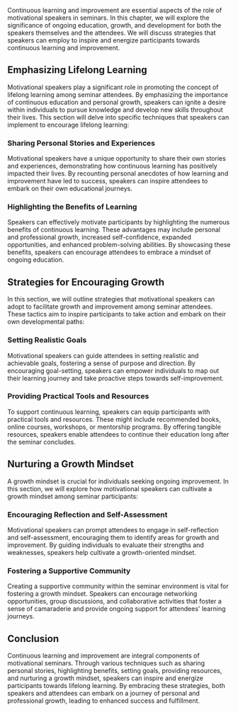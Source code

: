 
Continuous learning and improvement are essential aspects of the role of motivational speakers in seminars. In this chapter, we will explore the significance of ongoing education, growth, and development for both the speakers themselves and the attendees. We will discuss strategies that speakers can employ to inspire and energize participants towards continuous learning and improvement.

## Emphasizing Lifelong Learning

Motivational speakers play a significant role in promoting the concept of lifelong learning among seminar attendees. By emphasizing the importance of continuous education and personal growth, speakers can ignite a desire within individuals to pursue knowledge and develop new skills throughout their lives. This section will delve into specific techniques that speakers can implement to encourage lifelong learning:

### Sharing Personal Stories and Experiences

Motivational speakers have a unique opportunity to share their own stories and experiences, demonstrating how continuous learning has positively impacted their lives. By recounting personal anecdotes of how learning and improvement have led to success, speakers can inspire attendees to embark on their own educational journeys.

### Highlighting the Benefits of Learning

Speakers can effectively motivate participants by highlighting the numerous benefits of continuous learning. These advantages may include personal and professional growth, increased self-confidence, expanded opportunities, and enhanced problem-solving abilities. By showcasing these benefits, speakers can encourage attendees to embrace a mindset of ongoing education.

## Strategies for Encouraging Growth

In this section, we will outline strategies that motivational speakers can adopt to facilitate growth and improvement among seminar attendees. These tactics aim to inspire participants to take action and embark on their own developmental paths:

### Setting Realistic Goals

Motivational speakers can guide attendees in setting realistic and achievable goals, fostering a sense of purpose and direction. By encouraging goal-setting, speakers can empower individuals to map out their learning journey and take proactive steps towards self-improvement.

### Providing Practical Tools and Resources

To support continuous learning, speakers can equip participants with practical tools and resources. These might include recommended books, online courses, workshops, or mentorship programs. By offering tangible resources, speakers enable attendees to continue their education long after the seminar concludes.

## Nurturing a Growth Mindset

A growth mindset is crucial for individuals seeking ongoing improvement. In this section, we will explore how motivational speakers can cultivate a growth mindset among seminar participants:

### Encouraging Reflection and Self-Assessment

Motivational speakers can prompt attendees to engage in self-reflection and self-assessment, encouraging them to identify areas for growth and improvement. By guiding individuals to evaluate their strengths and weaknesses, speakers help cultivate a growth-oriented mindset.

### Fostering a Supportive Community

Creating a supportive community within the seminar environment is vital for fostering a growth mindset. Speakers can encourage networking opportunities, group discussions, and collaborative activities that foster a sense of camaraderie and provide ongoing support for attendees' learning journeys.

## Conclusion

Continuous learning and improvement are integral components of motivational seminars. Through various techniques such as sharing personal stories, highlighting benefits, setting goals, providing resources, and nurturing a growth mindset, speakers can inspire and energize participants towards lifelong learning. By embracing these strategies, both speakers and attendees can embark on a journey of personal and professional growth, leading to enhanced success and fulfillment.
